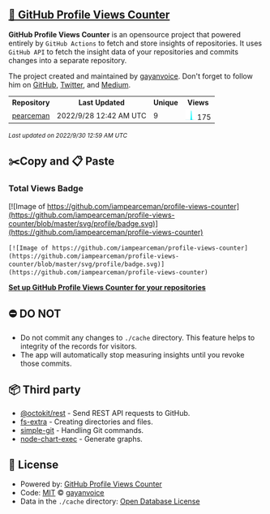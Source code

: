## [🚀 GitHub Profile Views Counter](https://github.com/gayanvoice/github-profile-views-counter)
**GitHub Profile Views Counter** is an opensource project that powered entirely by  `GitHub Actions` to fetch and store insights of repositories.
It uses `GitHub API` to fetch the insight data of your repositories and commits changes into a separate repository.

The project created and maintained by [gayanvoice](https://github.com/gayanvoice). Don't forget to follow him on [GitHub](https://github.com/gayanvoice), [Twitter](https://twitter.com/gayanvoice), and [Medium](https://gayanvoice.medium.com/).

<table>
	<tr>
		<th>
			Repository
		</th>
		<th>
			Last Updated
		</th>
		<th>
			Unique
		</th>
		<th>
			Views
		</th>
	</tr>
	<tr>
		<td>
			<a href="https://github.com/iampearceman/profile-views-counter/tree/master/readme/461275909/year.md">
				pearceman
			</a>
		</td>
		<td>
			2022/9/28 12:42 AM UTC
		</td>
		<td>
			9
		</td>
		<td>
			<img alt="Response time graph" src="https://github.com/iampearceman/profile-views-counter/raw/master/graph/461275909/small/year.png" height="20"> 175
		</td>
	</tr>
</table>

<small><i>Last updated on 2022/9/30 12:59 AM UTC</i></small>

## ✂️Copy and 📋 Paste
### Total Views Badge
[![Image of https://github.com/iampearceman/profile-views-counter](https://github.com/iampearceman/profile-views-counter/blob/master/svg/profile/badge.svg)](https://github.com/iampearceman/profile-views-counter)

```readme
[![Image of https://github.com/iampearceman/profile-views-counter](https://github.com/iampearceman/profile-views-counter/blob/master/svg/profile/badge.svg)](https://github.com/iampearceman/profile-views-counter)
```
[**Set up GitHub Profile Views Counter for your repositories**](https://github.com/gayanvoice/github-profile-views-counter)
## ⛔ DO NOT
- Do not commit any changes to `./cache` directory. This feature helps to integrity of the records for visitors.
- The app will automatically stop measuring insights until you revoke those commits.
## 📦 Third party

- [@octokit/rest](https://www.npmjs.com/package/@octokit/rest) - Send REST API requests to GitHub.
- [fs-extra](https://www.npmjs.com/package/fs-extra) - Creating directories and files.
- [simple-git](https://www.npmjs.com/package/simple-git) - Handling Git commands.
- [node-chart-exec](https://www.npmjs.com/package/node-chart-exec) - Generate graphs.
## 📄 License
- Powered by: [GitHub Profile Views Counter](https://github.com/gayanvoice/github-profile-views-counter)
- Code: [MIT](./LICENSE) © [gayanvoice](https://github.com/gayanvoice)
- Data in the `./cache` directory: [Open Database License](https://opendatacommons.org/licenses/odbl/1-0/)